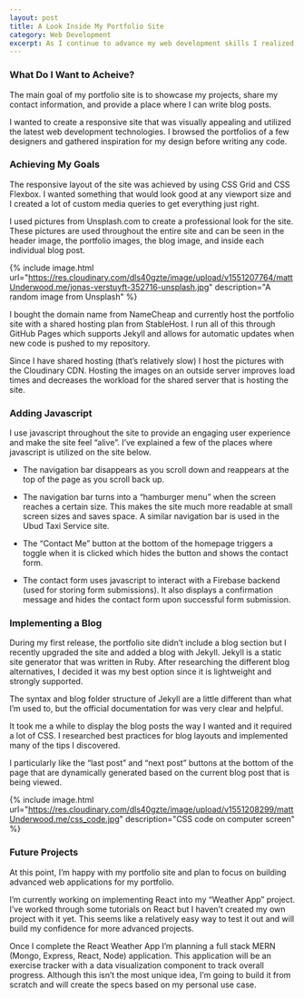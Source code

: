 ```yaml
---
layout: post
title: A Look Inside My Portfolio Site
category: Web Development
excerpt: As I continue to advance my web development skills I realized that I needed a place to showcase my work. This sparked the creation of my personal portfolio site. In this post I will share the thought process, technologies used, and the different versions of my portfolio site that have led to the current version. 
---
```


<h3>What Do I Want to Acheive?</h3>

The main goal of my portfolio site is to showcase my projects, share my contact information, and provide a place where I can write blog posts. 

I wanted to create a responsive site that was visually appealing and utilized the latest web development technologies. I browsed the portfolios of a few designers and gathered inspiration for my design before writing any code. 

<h3>Achieving My Goals</h3>

The responsive layout of the site was achieved by using CSS Grid and CSS Flexbox. I wanted something that would look good at any viewport size and I created a lot of custom media queries to get everything just right. 

I used pictures from Unsplash.com to create a professional look for the site. These pictures are used throughout the entire site and can be seen in the header image, the portfolio images, the blog image, and inside each individual blog post. 

{% include image.html url="https://res.cloudinary.com/dls40gzte/image/upload/v1551207764/mattUnderwood.me/jonas-verstuyft-352716-unsplash.jpg" description="A random image from Unsplash" %}

I bought the domain name from NameCheap and currently host the portfolio site with a shared hosting plan from StableHost. I run all of this through GitHub Pages which supports Jekyll and allows for automatic updates when new code is pushed to my repository. 

Since I have shared hosting (that’s relatively slow) I host the pictures with the Cloudinary CDN. Hosting the images on an outside server improves load times and decreases the workload for the shared server that is hosting the site.

<h3>Adding Javascript</h3>

I use javascript throughout the site to provide an engaging user experience and make the site feel “alive”. I’ve explained a few of the places where javascript is utilized on the site below. 

- The navigation bar disappears as you scroll down and reappears at the top of the page as you scroll back up. 

- The navigation bar turns into a “hamburger menu” when the screen reaches a certain size. This makes the site much more readable at small screen sizes and saves space. A similar navigation bar is used in the Ubud Taxi Service site. 

- The “Contact Me” button at the bottom of the homepage triggers a toggle when it is clicked which hides the button and shows the contact form.

- The contact form uses javascript to interact with a Firebase backend (used for storing form submissions). It also displays a confirmation message and hides the contact form upon successful form submission. 

<h3>Implementing a Blog</h3>

During my first release, the portfolio site didn’t include a blog section but I recently upgraded the site and added a blog with Jekyll. Jekyll is a static site generator that was written in Ruby. After researching the different blog alternatives, I decided it was my best option since it is lightweight and strongly supported.

The syntax and blog folder structure of Jekyll are a little different than what I’m used to, but the official documentation for was very clear and helpful. 

It took me a while to display the blog posts the way I wanted and it required a lot of CSS. I researched best practices for blog layouts and implemented many of the tips I discovered. 

I particularly like the “last post” and “next post” buttons at the bottom of the page that are dynamically generated based on the current blog post that is being viewed. 

{% include image.html url="https://res.cloudinary.com/dls40gzte/image/upload/v1551208299/mattUnderwood.me/css_code.jpg" description="CSS code on computer screen" %}

<h3>Future Projects</h3>

At this point, I’m happy with my portfolio site and plan to focus on building advanced web applications for my portfolio. 

I’m currently working on implementing React into my “Weather App” project. I’ve worked through some tutorials on React but I haven’t created my own project with it yet. This seems like a relatively easy way to test it out and will build my confidence for more advanced projects. 

Once I complete the React Weather App I’m planning a full stack MERN (Mongo, Express, React, Node) application. This application will be an exercise tracker with a data visualization component to track overall progress. Although this isn’t the most unique idea, I’m going to build it from scratch and will create the specs based on my personal use case. 

